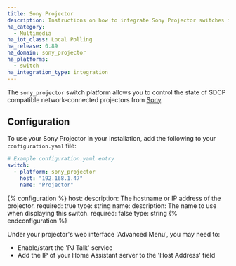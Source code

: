 ```yaml
---
title: Sony Projector
description: Instructions on how to integrate Sony Projector switches into Home Assistant.
ha_category:
  - Multimedia
ha_iot_class: Local Polling
ha_release: 0.89
ha_domain: sony_projector
ha_platforms:
  - switch
ha_integration_type: integration
---
```


The `sony_projector` switch platform allows you to control the state of SDCP compatible network-connected projectors from [Sony](https://www.sony.com/).

## Configuration

To use your Sony Projector in your installation, add the following to your `configuration.yaml` file:

```yaml
# Example configuration.yaml entry
switch:
  - platform: sony_projector
    host: "192.168.1.47"
    name: "Projector"
```

{% configuration %}
host:
  description: The hostname or IP address of the projector.
  required: true
  type: string
name:
  description: The name to use when displaying this switch.
  required: false
  type: string
{% endconfiguration %}

Under your projector's web interface 'Advanced Menu', you may need to:
- Enable/start the 'PJ Talk' service
- Add the IP of your Home Assistant server to the 'Host Address' field

